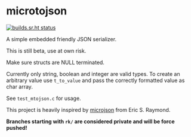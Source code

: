 # microtojson

[![builds.sr.ht status](https://builds.sr.ht/~rkta/microtojson.svg)](https://builds.sr.ht/~rkta/microtojson?)

A simple embedded friendly JSON serializer.

This is still beta, use at own risk.

Make sure structs are NULL terminated.

Currently only string, boolean and integer are valid types.
To create an arbitrary value use `t_to_value` and pass the correctly formatted value as char array.

See `test_mtojson.c` for usage.

This project is heavily inspired by [microjson](https://gitlab.com/esr/microjson/) from Eric S. Raymond.

**Branches starting with `rk/` are considered private and will be force pushed!**
